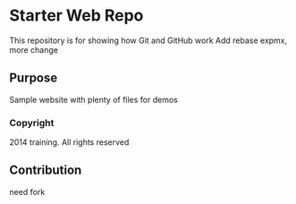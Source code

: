 # Starter Web Repo

This repository is for showing how Git and GitHub work Add rebase expmx, more change

## Purpose

Sample website with plenty of files for demos

### Copyright

2014 training. All rights reserved

## Contribution

need fork